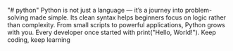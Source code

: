 "# python" 
Python is not just a language — it’s a journey into problem-solving made simple.
Its clean syntax helps beginners focus on logic rather than complexity.
From small scripts to powerful applications, Python grows with you.
Every developer once started with print("Hello, World!").
Keep coding, keep learning
